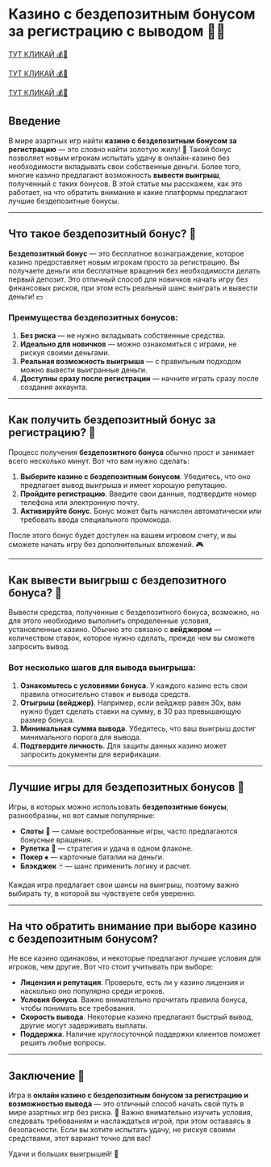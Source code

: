 # Казино с бездепозитным бонусом за регистрацию с выводом 🎰💸

[ТУТ КЛИКАЙ 💰🎰](https://interupgamer.top?ref=fap_w36174p119_ref_crm_vip) 

[ТУТ КЛИКАЙ 💰🎰](https://interupgamer.top?ref=fap_w36174p119_ref_crm_vip) 

[ТУТ КЛИКАЙ 💰🎰](https://interupgamer.top?ref=fap_w36174p119_ref_crm_vip) 

## Введение

В мире азартных игр найти **казино с бездепозитным бонусом за регистрацию** — это словно найти золотую жилу! 🎁 Такой бонус позволяет новым игрокам испытать удачу в онлайн-казино без необходимости вкладывать свои собственные деньги. Более того, многие казино предлагают возможность **вывести выигрыш**, полученный с таких бонусов. В этой статье мы расскажем, как это работает, на что обратить внимание и какие платформы предлагают лучшие бездепозитные бонусы.

---

## Что такое бездепозитный бонус? 🎁

**Бездепозитный бонус** — это бесплатное вознаграждение, которое казино предоставляет новым игрокам просто за регистрацию. Вы получаете деньги или бесплатные вращения без необходимости делать первый депозит. Это отличный способ для новичков начать игру без финансовых рисков, при этом есть реальный шанс выиграть и вывести деньги! 💵

### Преимущества бездепозитных бонусов:

1. **Без риска** — не нужно вкладывать собственные средства.
2. **Идеально для новичков** — можно ознакомиться с играми, не рискуя своими деньгами.
3. **Реальная возможность выигрыша** — с правильным подходом можно вывести выигранные деньги.
4. **Доступны сразу после регистрации** — начните играть сразу после создания аккаунта.

---

## Как получить бездепозитный бонус за регистрацию? 🎯

Процесс получения **бездепозитного бонуса** обычно прост и занимает всего несколько минут. Вот что вам нужно сделать:

1. **Выберите казино с бездепозитным бонусом**. Убедитесь, что оно предлагает вывод выигрыша и имеет хорошую репутацию.
2. **Пройдите регистрацию**. Введите свои данные, подтвердите номер телефона или электронную почту.
3. **Активируйте бонус**. Бонус может быть начислен автоматически или требовать ввода специального промокода.

После этого бонус будет доступен на вашем игровом счету, и вы сможете начать игру без дополнительных вложений. 🎮

---

## Как вывести выигрыш с бездепозитного бонуса? 💸

Вывести средства, полученные с бездепозитного бонуса, возможно, но для этого необходимо выполнить определенные условия, установленные казино. Обычно это связано с **вейджером** — количеством ставок, которое нужно сделать, прежде чем вы сможете запросить вывод.

### Вот несколько шагов для вывода выигрыша:

1. **Ознакомьтесь с условиями бонуса**. У каждого казино есть свои правила относительно ставок и вывода средств.
2. **Отыгрыш (вейджер)**. Например, если вейджер равен 30x, вам нужно будет сделать ставки на сумму, в 30 раз превышающую размер бонуса.
3. **Минимальная сумма вывода**. Убедитесь, что ваш выигрыш достиг минимального порога для вывода.
4. **Подтвердите личность**. Для защиты данных казино может запросить документы для верификации.

---

## Лучшие игры для бездепозитных бонусов 🎰

Игры, в которых можно использовать **бездепозитные бонусы**, разнообразны, но вот самые популярные:

- **Слоты** 🎰 — самые востребованные игры, часто предлагаются бонусные вращения.
- **Рулетка** 🎡 — стратегия и удача в одном флаконе.
- **Покер** ♠️ — карточные баталии на деньги.
- **Блэкджек** 🃏 — шанс применить логику и расчет.

Каждая игра предлагает свои шансы на выигрыш, поэтому важно выбирать ту, в которой вы чувствуете себя уверенно.

---

## На что обратить внимание при выборе казино с бездепозитным бонусом?

Не все казино одинаковы, и некоторые предлагают лучшие условия для игроков, чем другие. Вот что стоит учитывать при выборе:

- **Лицензия и репутация**. Проверьте, есть ли у казино лицензия и насколько оно популярно среди игроков.
- **Условия бонуса**. Важно внимательно прочитать правила бонуса, чтобы понимать все требования.
- **Скорость вывода**. Некоторые казино предлагают быстрый вывод, другие могут задерживать выплаты.
- **Поддержка**. Наличие круглосуточной поддержки клиентов поможет решить любые вопросы.

---

## Заключение 🎯

Игра в **онлайн казино с бездепозитным бонусом за регистрацию и возможностью вывода** — это отличный способ начать свой путь в мире азартных игр без риска. 🎲 Важно внимательно изучить условия, следовать требованиям и наслаждаться игрой, при этом оставаясь в безопасности. Если вы хотите испытать удачу, не рискуя своими средствами, этот вариант точно для вас!

Удачи и больших выигрышей! 💸
